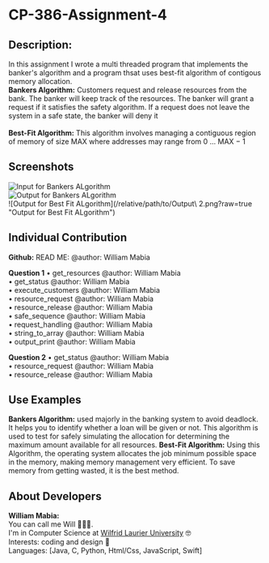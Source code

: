 # CP-386-Assignment-4

## Description: ##
In this assignment I wrote a multi threaded program that implements the banker's algorithm and a program thsat uses best-fit algorithm of contigous memory allocation. <br>
**Bankers Algorithm:** Customers request and release resources from the bank. The banker will keep track of the resources. The
banker will grant a request if it satisfies the safety algorithm. If a request does not leave the system in a
safe state, the banker will deny it <br> 
<br>
**Best-Fit Algorithm:** This algorithm involves managing a contiguous region of memory of size MAX where addresses may range from 0 ... MAX − 1 <br>

## Screenshots ##
![Input for Bankers ALgorithm](/relative/path/to/Input.png?raw=true "Input for Bankers ALgorithm") <br>
![Output for Bankers ALgorithm](/relative/path/to/Output.png?raw=true "Output for Bankers ALgorithm") <br>
![Output for Best Fit ALgorithm](/relative/path/to/Output\ 2.png?raw=true "Output for Best Fit ALgorithm") <br>

## Individual Contribution ##
**Github:**
READ ME: @author: William Mabia

**Question 1**
• get_resources @author: William Mabia <br>
• get_status @author: William Mabia <br>
• execute_customers @author: William Mabia <br>
• resource_request @author: William Mabia <br>
• resource_release @author: William Mabia <br>
• safe_sequence @author: William Mabia <br>
• request_handling @author: William Mabia <br>
• string_to_array @author: William Mabia <br>
• output_print @author: William Mabia <br>

**Question 2**
• get_status @author: William Mabia <br>
• resource_request @author: William Mabia <br>
• resource_release @author: William Mabia <br>


## Use Examples ##
**Bankers Algorithm:** used majorly in the banking system to avoid deadlock. It helps you to identify whether a loan will be given or not. This algorithm is used to test for safely simulating the allocation for determining the maximum amount available for all resources.
**Best-Fit Algorithm:** Using this Algorithm, the operating system allocates the job minimum possible space in the memory, making memory management very efficient. To save memory from getting wasted, it is the best method.

## About Developers ##
**William Mabia:** <br>
You can call me Will 👨🏽‍💻. <br>
I'm in Computer Science at [Wilfrid Laurier University](https://www.wlu.ca) 🤓 <br>
Interests: coding and design 🍄 <br>
Languages: [Java, C, Python, Html/Css, JavaScript, Swift] <br><br>


